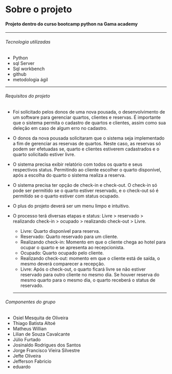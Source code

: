 # Sobre o projeto

#### Projeto dentro do curso bootcamp python na Gama academy

---

###### Tecnologia utilizadas

- Python
- sql Server
- Sql workbench
- github
- metodologia ágil

---

###### Requisitos do projeto

- Foi solicitado pelos donos de uma nova pousada, o desenvolvimento de um software para gerenciar quartos, clientes e reservas. É importante que o sistema permita o cadastro de quartos e clientes, assim como sua deleção em caso de algum erro no cadastro.

- O donos da nova pousada solicitaram que o sistema seja implementado a fim de gerenciar as reservas de quartos. Neste caso, as reservas só podem ser efetuadas se, quarto e clientes estiverem cadastrados e o quarto solicitado estiver livre.

- O sistema precisa exibir relatório com todos os quarto e seus respectivos status. Permitindo ao cliente escolher o quarto disponível, após a escolha do quarto o sistema realiza a reserva.

- O sistema precisa ter opção de check-in e check-out. O check-in só pode ser permitido se o quarto estiver reservado, e o check-out só é permitido se o quarto estiver com status ocupado. 

- O plus do projeto deverá ser um menu limpo e intuitivo.

- O processo terá diversas etapas e status: Livre > reservado > realizando check-in > ocupado > realizando check-out > Livre.

  - Livre: Quarto disponível para reserva.
  - Reservado: Quarto reservado para um cliente.
  - Realizando check-in: Momento em que o cliente chega ao hotel para ocupar o quarto e se apresenta ao recepcionista.
  - Ocupado: Quarto ocupado pelo cliente.
  - Realizando check-out: momento em que o cliente está de saída, o mesmo deverá comparecer a recepção.
  - Livre: Após o check-out, o quarto ficará livre se não estiver reservado para outro cliente no mesmo dia. Se houver reserva do mesmo quarto para o mesmo dia, o quarto receberá o status de reservado.

  ---

###### Componentes do grupo

- Osiel Mesquita de Oliveira
- Thiago Batista Altoé
- Matheus Willian 
- Lilian de Souza Cavalcante
- Júlio Furtado
- Josinaldo Rodrigues dos Santos
- Jorge Francisco Vieira Silvestre
- Jefte Oliveira
- Jefferson Fabricio
- eduardo
